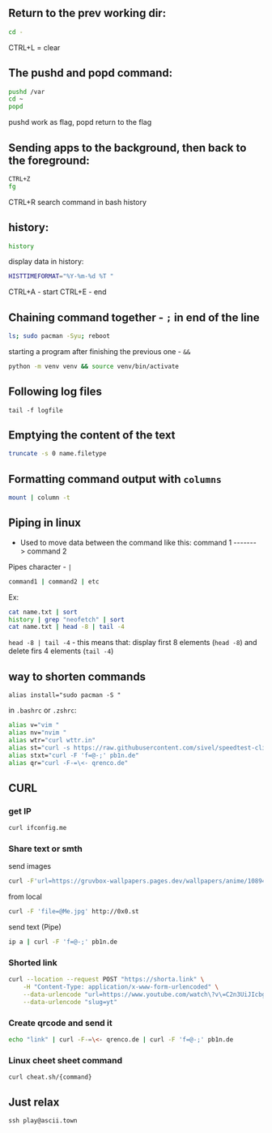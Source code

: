 
## Return to the prev working dir:
```bash
cd -
```

CTRL+L = clear

## The pushd and popd command:
```bash
pushd /var
cd ~
popd 
```
pushd work as flag, popd return to the flag

## Sending apps to the background, then back to the foreground:
```bash
CTRL+Z
fg 
```

CTRL+R search command in bash history

## history:
```bash
history
```

display data in history:
```bash
HISTTIMEFORMAT="%Y-%m-%d %T "
```

CTRL+A - start
CTRL+E - end

## Chaining command together - `;` in end of the line
```bash
ls; sudo pacman -Syu; reboot
```

starting a program after finishing the previous one - `&&`

```bash
python -m venv venv && source venv/bin/activate
```

## Following log files
```
tail -f logfile
```

## Emptying the content of the text
```bash
truncate -s 0 name.filetype
```

## Formatting command output with `columns`
```bash
mount | column -t
```

## Piping in linux
- Used to move data between the command
like this:
command 1 -------> command 2

Pipes character - `|`
```bash
command1 | command2 | etc 
```
Ex:
```bash
cat name.txt | sort
history | grep "neofetch" | sort
cat name.txt | head -8 | tail -4
```

`head -8 | tail -4` - this means that: display first 8 elements (`head -8`) and delete firs 4 elements (`tail -4`)


## way to shorten commands
```
alias install="sudo pacman -S "
```

in `.bashrc` or `.zshrc`:
```bash
alias v="vim "
alias nv="nvim "
alias wtr="curl wttr.in"
alias st="curl -s https://raw.githubusercontent.com/sivel/speedtest-cli/master/speedtest.py | python3 -"
alias stxt="curl -F 'f=@-;' pb1n.de"
alias qr="curl -F-=\<- qrenco.de"
```

## CURL
### get IP
```bash
curl ifconfig.me
```

### Share text or smth
send images
```bash
curl -F'url=https://gruvbox-wallpapers.pages.dev/wallpapers/anime/108948084_p0.png' http://0x0.st
```

from local
```bash
curl -F 'file=@Me.jpg' http://0x0.st
```

send text (Pipe)
```bash
ip a | curl -F 'f=@-;' pb1n.de
```

### Shorted link
```bash
curl --location --request POST "https://shorta.link" \
    -H "Content-Type: application/x-www-form-urlencoded" \
    --data-urlencode "url=https://www.youtube.com/watch\?v\=C2n3UiJIcbg" \
    --data-urlencode "slug=yt"
```

### Create qrcode and send it 

```bash
echo "link" | curl -F-=\<- qrenco.de | curl -F 'f=@-;' pb1n.de
```

### Linux cheet sheet command
```
curl cheat.sh/{command}
```


## Just relax 
```
ssh play@ascii.town
```
